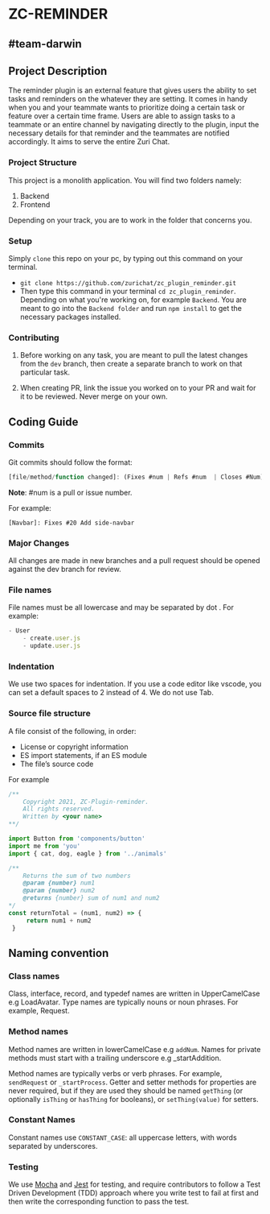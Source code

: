# ZC-REMINDER 

## #team-darwin

## Project Description
The reminder plugin is an external feature that gives users the ability to set tasks and reminders on the whatever they are setting. It comes in handy when you and your teammate wants to prioritize doing a certain task or feature over a certain time frame. Users are able to assign tasks to a teammate or an entire channel by navigating directly to the plugin, input the necessary details for that reminder and the teammates are notified accordingly. It aims to serve the entire Zuri Chat.

### Project Structure

This project is a monolith application. You will find two folders namely:

1. Backend
2. Frontend

Depending on your track, you are to work in the folder that concerns you.


### Setup
Simply `clone` this repo on your pc, by typing out this command on your terminal.

- `git clone https://github.com/zurichat/zc_plugin_reminder.git`
- Then type this command in your terminal `cd zc_plugin_reminder`. Depending on what you're working on, for example `Backend`. You are meant to go into the `Backend folder` and run `npm install` to get the necessary packages installed.

### Contributing
1. Before working on any task, you are meant to pull the latest changes from the `dev` branch, then create a separate branch to work on that particular task. 

2. When creating PR, link the issue you worked on to your PR and wait for it to be reviewed. Never merge on your own.


## Coding Guide

### Commits

Git commits should follow the format:

```javascript
[file/method/function changed]: (Fixes #num | Refs #num  | Closes #Num) Your descriptive commit message
```

**Note**: #num is a pull or issue number.

For example:

`[Navbar]: Fixes #20 Add side-navbar`

### Major Changes

All changes are made in new branches and a pull request should be opened against the dev branch for review.

### File names
File names must be all lowercase and may be separated by dot . For example: 

```javascript
- User
    - create.user.js
    - update.user.js
```

### Indentation
We use two spaces for indentation. If you use a code editor like vscode, you can set a default spaces to 2 instead of 4. We do not use Tab.

### Source file structure

A file consist of the following, in order:
* License or copyright information
* ES import statements, if an ES module
* The file’s source code

For example

```javascript
/**
    Copyright 2021, ZC-Plugin-reminder.
    All rights reserved.
    Written by <your name>
**/

import Button from 'components/button'
import me from 'you'
import { cat, dog, eagle } from '../animals'

/**
    Returns the sum of two numbers
    @param {number} num1 
    @param {number} num2 
    @returns {number} sum of num1 and num2 
*/ 
const returnTotal = (num1, num2) => {
     return num1 + num2
 }
```

## Naming convention

### Class names

Class, interface, record, and typedef names are written in UpperCamelCase e.g LoadAvatar. Type names are typically nouns or noun phrases. For example, Request.

### Method names
Method names are written in lowerCamelCase e.g `addNum`. Names for private methods must start with a trailing underscore e.g _startAddition.

Method names are typically verbs or verb phrases. For example, `sendRequest` or `_startProcess`. Getter and setter methods for properties are never required, but if they are used they should be named `getThing` (or optionally `isThing` or `hasThing` for booleans), or `setThing(value)` for setters.

### Constant Names
Constant names use `CONSTANT_CASE`: all uppercase letters, with words separated by underscores.

### Testing
We use [Mocha](https://www.npmjs.com/package/mocha) and [Jest](jestjs.io) for testing, and require contributors to follow a Test Driven Development (TDD) approach where you write test to fail at first and then write the corresponding function to pass the test.
